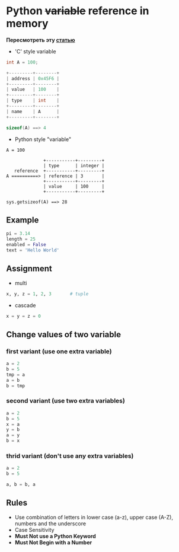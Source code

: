 # Python ~~variable~~ reference in memory

**Пересмотреть эту [статью](https://realpython.com/python-variables/)** 

- 'C' style variable
```C
int A = 100;

+---------+--------+
| address | 0x45F6 |
+---------+--------+
| value   | 100    |
+---------+--------+
| type    | int    |
+---------+--------+
| name    | A      |
+---------+--------+

sizeof(A) ==> 4
```
- Python style "variable"
```
A = 100

              +-----------+---------+
              | type      | integer |
   reference  +-----------+---------+
A ==========> | reference | 3       |
              +-----------+---------+
              | value     | 100     |
              +-----------+---------+
              
sys.getsizeof(A) ==> 28
```

## Example

```python
pi = 3.14
length = 25
enabled = False
text = 'Hello World'
```

## Assignment
- multi
```python
x, y, z = 1, 2, 3       # tuple
```
- cascade
```python
x = y = z = 0
```

## Change values of two variable
### first variant (use one extra variable)
```python
a = 2
b = 5
tmp = a
a = b
b = tmp
```

### second variant (use two extra variables)
```python
a = 2
b = 5
x = a
y = b
a = y
b = x
```

### thrid variant (don't use any extra variables)
```python
a = 2
b = 5

a, b = b, a
```

## Rules
- Use combination of letters in lower case (a-z), upper case (A-Z), numbers and the underscore
- Case Sensitivity
- **Must Not use a Python Keyword**
- **Must Not Begin with a Number**
